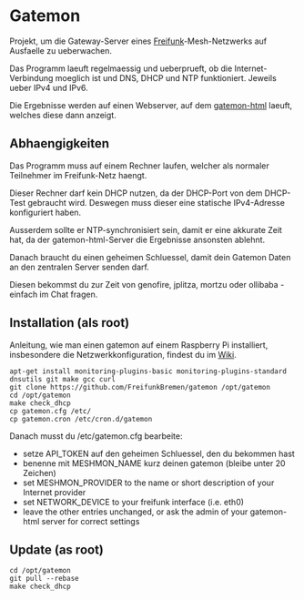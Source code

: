# Gatemon

Projekt, um die Gateway-Server eines [Freifunk](https://freifunk.net)-Mesh-Netzwerks
auf Ausfaelle zu ueberwachen.

Das Programm laeuft regelmaessig und ueberprueft, ob die Internet-Verbindung moeglich
ist und DNS, DHCP und NTP funktioniert. Jeweils ueber IPv4 und IPv6.

Die Ergebnisse werden auf einen Webserver, auf dem [gatemon-html](https://github.com/FreifunkBremen/gatemon-html)
laeuft, welches diese dann anzeigt.

## Abhaengigkeiten

Das Programm muss auf einem Rechner laufen, welcher als normaler Teilnehmer
im Freifunk-Netz haengt.

Dieser Rechner darf kein DHCP nutzen, da der DHCP-Port von dem DHCP-Test gebraucht wird.
Deswegen muss dieser eine statische IPv4-Adresse konfiguriert haben.

Ausserdem sollte er NTP-synchronisiert sein, damit er eine akkurate Zeit hat, da
der gatemon-html-Server die Ergebnisse ansonsten ablehnt.

Danach braucht du einen geheimen Schluessel, damit dein Gatemon Daten an den zentralen
Server senden darf.

Diesen bekommst du zur Zeit von genofire, jplitza, mortzu oder ollibaba -
einfach im Chat fragen.

## Installation (als root)

Anleitung, wie man einen gatemon auf einem Raspberry Pi installiert, insbesondere
die Netzwerkkonfiguration, findest du im [Wiki](https://wiki.bremen.freifunk.net/Anleitungen/Gatemon-mit-Raspberry-Pi-installieren).

```
apt-get install monitoring-plugins-basic monitoring-plugins-standard dnsutils git make gcc curl
git clone https://github.com/FreifunkBremen/gatemon /opt/gatemon
cd /opt/gatemon
make check_dhcp
cp gatemon.cfg /etc/
cp gatemon.cron /etc/cron.d/gatemon
```

Danach musst du /etc/gatemon.cfg bearbeite:
- setze API_TOKEN auf den geheimen Schluessel, den du bekommen hast
- benenne mit MESHMON_NAME kurz deinen gatemon (bleibe unter 20 Zeichen)
- set MESHMON_PROVIDER to the name or short description of your Internet provider
- set NETWORK_DEVICE to your freifunk interface (i.e. eth0)
- leave the other entries unchanged, or ask the admin of your gatemon-html server for correct settings

## Update (as root)

```
cd /opt/gatemon
git pull --rebase
make check_dhcp
```
